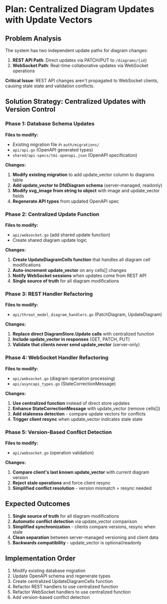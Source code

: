# Plan: Centralized Diagram Updates with Update Vectors

## Problem Analysis
The system has two independent update paths for diagram changes:
1. **REST API Path**: Direct updates via PATCH/PUT to `/diagrams/{id}` 
2. **WebSocket Path**: Real-time collaborative updates via WebSocket operations

**Critical Issue**: REST API changes aren't propagated to WebSocket clients, causing stale state and validation conflicts.

## Solution Strategy: Centralized Updates with Version Control

### Phase 1: Database Schema Updates
**Files to modify:**
- Existing migration file in `auth/migrations/`
- `api/api.go` (OpenAPI generated types)
- `shared/api-specs/tmi-openapi.json` (OpenAPI specification)

**Changes:**
1. **Modify existing migration** to add update_vector column to diagrams table
2. **Add update_vector to DfdDiagram schema** (server-managed, readonly)
3. **Modify svg_image from string to object** with image and update_vector fields
4. **Regenerate API types** from updated OpenAPI spec

### Phase 2: Centralized Update Function
**Files to modify:**
- `api/websocket.go` (add shared update function)
- Create shared diagram update logic

**Changes:**
1. **Create UpdateDiagramCells function** that handles all diagram cell modifications
2. **Auto-increment update_vector** on any cells[] changes
3. **Notify WebSocket sessions** when updates come from REST API
4. **Single source of truth** for all diagram modifications

### Phase 3: REST Handler Refactoring
**Files to modify:**
- `api/threat_model_diagram_handlers.go` (PatchDiagram, UpdateDiagram)

**Changes:**
1. **Replace direct DiagramStore.Update calls** with centralized function
2. **Include update_vector in responses** (GET, PATCH, PUT)
3. **Validate that clients never send update_vector** (server-only)

### Phase 4: WebSocket Handler Refactoring  
**Files to modify:**
- `api/websocket.go` (diagram operation processing)
- `api/asyncapi_types.go` (StateCorrectionMessage)

**Changes:**
1. **Use centralized function** instead of direct store updates
2. **Enhance StateCorrectionMessage** with update_vector (remove cells[])
3. **Add staleness detection** - compare update vectors for conflicts
4. **Trigger client resync** when update_vector indicates stale state

### Phase 5: Version-Based Conflict Detection
**Files to modify:**
- `api/websocket.go` (operation validation)

**Changes:**
1. **Compare client's last known update_vector** with current diagram version
2. **Reject stale operations** and force client resync
3. **Simplified conflict resolution** - version mismatch = resync needed

## Expected Outcomes
1. **Single source of truth** for all diagram modifications
2. **Automatic conflict detection** via update_vector comparison  
3. **Simplified synchronization** - clients compare versions, resync when stale
4. **Clean separation** between server-managed versioning and client data
5. **Backwards compatibility** - update_vector is optional/readonly

## Implementation Order
1. Modify existing database migration
2. Update OpenAPI schema and regenerate types
3. Create centralized UpdateDiagramCells function
4. Refactor REST handlers to use centralized function
5. Refactor WebSocket handlers to use centralized function
6. Add version-based conflict detection